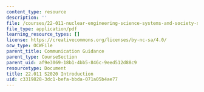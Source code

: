 ```yaml
---
content_type: resource
description: ''
file: /courses/22-011-nuclear-engineering-science-systems-and-society-spring-2020/c33198283dc1befabbda071a05b4ae77_MIT22_011S20_Introduction.pdf
file_type: application/pdf
learning_resource_types: []
license: https://creativecommons.org/licenses/by-nc-sa/4.0/
ocw_type: OCWFile
parent_title: Communication Guidance
parent_type: CourseSection
parent_uid: af9e3069-18b1-4bb5-846c-9eed512d88c9
resourcetype: Document
title: 22.011 S2020 Introduction
uid: c3319828-3dc1-befa-bbda-071a05b4ae77
---
```


